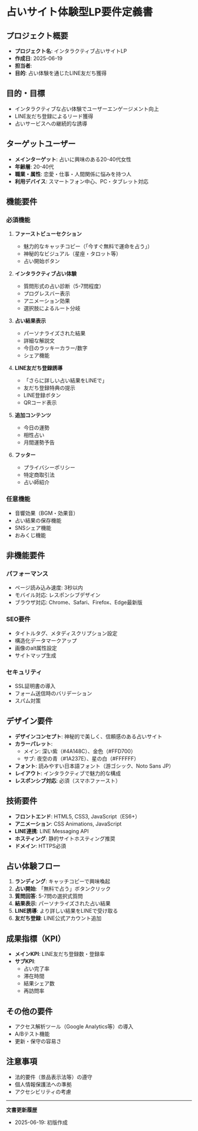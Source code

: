 # 占いサイト体験型LP要件定義書

## プロジェクト概要
- **プロジェクト名**: インタラクティブ占いサイトLP
- **作成日**: 2025-06-19
- **担当者**: 
- **目的**: 占い体験を通じたLINE友だち獲得

## 目的・目標
- インタラクティブな占い体験でユーザーエンゲージメント向上
- LINE友だち登録によるリード獲得
- 占いサービスへの継続的な誘導

## ターゲットユーザー
- **メインターゲット**: 占いに興味のある20-40代女性
- **年齢層**: 20-40代
- **職業・属性**: 恋愛・仕事・人間関係に悩みを持つ人
- **利用デバイス**: スマートフォン中心、PC・タブレット対応

## 機能要件

### 必須機能
1. **ファーストビューセクション**
   - 魅力的なキャッチコピー（「今すぐ無料で運命を占う」）
   - 神秘的なビジュアル（星座・タロット等）
   - 占い開始ボタン

2. **インタラクティブ占い体験**
   - 質問形式の占い診断（5-7問程度）
   - プログレスバー表示
   - アニメーション効果
   - 選択肢によるルート分岐

3. **占い結果表示**
   - パーソナライズされた結果
   - 詳細な解説文
   - 今日のラッキーカラー/数字
   - シェア機能

4. **LINE友だち登録誘導**
   - 「さらに詳しい占い結果をLINEで」
   - 友だち登録特典の提示
   - LINE登録ボタン
   - QRコード表示

5. **追加コンテンツ**
   - 今日の運勢
   - 相性占い
   - 月間運勢予告

6. **フッター**
   - プライバシーポリシー
   - 特定商取引法
   - 占い師紹介

### 任意機能
- 音響効果（BGM・効果音）
- 占い結果の保存機能
- SNSシェア機能
- おみくじ機能

## 非機能要件

### パフォーマンス
- ページ読み込み速度: 3秒以内
- モバイル対応: レスポンシブデザイン
- ブラウザ対応: Chrome、Safari、Firefox、Edge最新版

### SEO要件
- タイトルタグ、メタディスクリプション設定
- 構造化データマークアップ
- 画像のalt属性設定
- サイトマップ生成

### セキュリティ
- SSL証明書の導入
- フォーム送信時のバリデーション
- スパム対策

## デザイン要件
- **デザインコンセプト**: 神秘的で美しく、信頼感のある占いサイト
- **カラーパレット**: 
  - メイン: 深い紫（#4A148C）、金色（#FFD700）
  - サブ: 夜空の青（#1A237E）、星の白（#FFFFFF）
- **フォント**: 読みやすい日本語フォント（游ゴシック、Noto Sans JP）
- **レイアウト**: インタラクティブで魅力的な構成
- **レスポンシブ対応**: 必須（スマホファースト）

## 技術要件
- **フロントエンド**: HTML5, CSS3, JavaScript（ES6+）
- **アニメーション**: CSS Animations, JavaScript
- **LINE連携**: LINE Messaging API
- **ホスティング**: 静的サイトホスティング推奨
- **ドメイン**: HTTPS必須

## 占い体験フロー
1. **ランディング**: キャッチコピーで興味喚起
2. **占い開始**: 「無料で占う」ボタンクリック
3. **質問回答**: 5-7問の選択式質問
4. **結果表示**: パーソナライズされた占い結果
5. **LINE誘導**: より詳しい結果をLINEで受け取る
6. **友だち登録**: LINE公式アカウント追加

## 成果指標（KPI）
- **メインKPI**: LINE友だち登録数・登録率
- **サブKPI**: 
  - 占い完了率
  - 滞在時間
  - 結果シェア数
  - 再訪問率

## その他の要件
- アクセス解析ツール（Google Analytics等）の導入
- A/Bテスト機能
- 更新・保守の容易さ

## 注意事項
- 法的要件（景品表示法等）の遵守
- 個人情報保護法への準拠
- アクセシビリティの考慮

---
**文書更新履歴**
- 2025-06-19: 初版作成